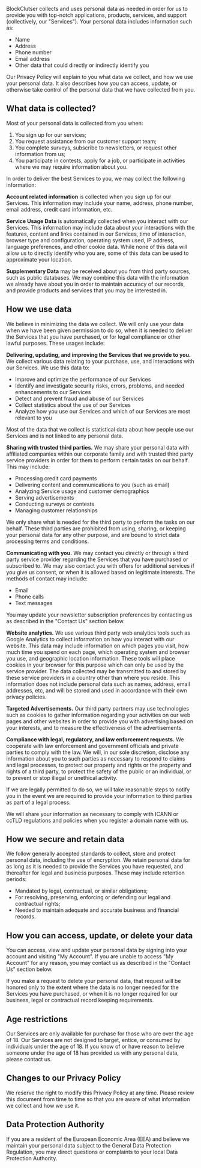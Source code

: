 ﻿BlockClutser collects and uses personal data as needed in order for us to provide you with top-notch applications, products, services, and support (collectively, our "Services"). Your personal data includes information such as:

- Name
- Address
- Phone number
- Email address
- Other data that could directly or indirectly identify you

Our Privacy Policy will explain to you what data we collect, and how we use your personal data. It also describes how you can access, update, or otherwise take control of the personal data that we have collected from you.

## What data is collected?

Most of your personal data is collected from you when:

1.  You sign up for our services;
2.  You request assistance from our customer support team;
3.  You complete surveys, subscribe to newsletters, or request other information from us;
4.  You participate in contests, apply for a job, or participate in activities where we may require information about you.

In order to deliver the best Services to you, we may collect the following information:
  
 **Account related information** is collected when you sign up for our Services. This information may include your name, address, phone number, email address, credit card information, etc.
  
 **Service Usage Data** is automatically collected when you interact with our Services. This information may include data about your interactions with the features, content and links contained in our Services, time of interaction, browser type and configuration, operating system used, IP address, language preferences, and other cookie data. While none of this data will allow us to directly identify who you are, some of this data can be used to approximate your location.
  
 **Supplementary Data** may be received about you from third party sources, such as public databases. We may combine this data with the information we already have about you in order to maintain accuracy of our records, and provide products and services that you may be interested in.

## How we use data

We believe in minimizing the data we collect. We will only use your data when we have been given permission to do so, when it is needed to deliver the Services that you have purchased, or for legal compliance or other lawful purposes. These usages include:

**Delivering, updating, and improving the Services that we provide to you.** We collect various data relating to your purchase, use, and interactions with our Services. We use this data to:

- Improve and optimize the performance of our Services
- Identify and investigate security risks, errors, problems, and needed enhancements to our Services
- Detect and prevent fraud and abuse of our Services
- Collect statistics about the use of our Services
- Analyze how you use our Services and which of our Services are most relevant to you

Most of the data that we collect is statistical data about how people use our Services and is not linked to any personal data.

**Sharing with trusted third parties.** We may share your personal data with affiliated companies within our corporate family and with trusted third party service providers in order for them to perform certain tasks on our behalf. This may include:

- Processing credit card payments
- Delivering content and communications to you (such as email)
- Analyzing Service usage and customer demographics
- Serving advertisements
- Conducting surveys or contests
- Managing customer relationships

We only share what is needed for the third party to perform the tasks on our behalf. These third parties are prohibited from using, sharing, or keeping your personal data for any other purpose, and are bound to strict data processing terms and conditions.

**Communicating with you.** We may contact you directly or through a third party service provider regarding the Services that you have purchased or subscribed to. We may also contact you with offers for additional services if you give us consent, or when it is allowed based on legitimate interests. The methods of contact may include:

- Email
- Phone calls
- Text messages

You may update your newsletter subscription preferences by contacting us as described in the "Contact Us" section below.

**Website analytics.** We use various third party web analytics tools such as Google Analytics to collect information on how you interact with our website. This data may include information on which pages you visit, how much time you spend on each page, which operating system and browser you use, and geographic location information. These tools will place cookies in your browser for this purpose which can only be used by the service provider. The data collected may be transmitted to and stored by these service providers in a country other than where you reside. This information does not include personal data such as names, address, email addresses, etc, and will be stored and used in accordance with their own privacy policies.

**Targeted Advertisements.** Our third party partners may use technologies such as cookies to gather information regarding your activities on our web pages and other websites in order to provide you with advertising based on your interests, and to measure the effectiveness of the advertisements.

**Compliance with legal, regulatory, and law enforcement requests.** We cooperate with law enforcement and government officials and private parties to comply with the law. We will, in our sole discretion, disclose any information about you to such parties as necessary to respond to claims and legal processes, to protect our property and rights or the property and rights of a third party, to protect the safety of the public or an individual, or to prevent or stop illegal or unethical activity.

If we are legally permitted to do so, we will take reasonable steps to notify you in the event we are required to provide your information to third parties as part of a legal process.

We will share your information as necessary to comply with ICANN or ccTLD regulations and policies when you register a domain name with us.

## How we secure and retain data

We follow generally accepted standards to collect, store and protect personal data, including the use of encryption. We retain personal data for as long as it is needed to provide the Services you have requested, and thereafter for legal and business purposes. These may include retention periods:

- Mandated by legal, contractual, or similar obligations;
- For resolving, preserving, enforcing or defending our legal and contractual rights;
- Needed to maintain adequate and accurate business and financial records.

## How you can access, update, or delete your data

You can access, view and update your personal data by signing into your account and visiting "My Account". If you are unable to access "My Account" for any reason, you may contact us as described in the "Contact Us" section below.

If you make a request to delete your personal data, that request will be honored only to the extent where the data is no longer needed for the Services you have purchased, or when it is no longer required for our business, legal or contractual record keeping requirements.

## Age restrictions

Our Services are only available for purchase for those who are over the age of 18. Our Services are not designed to target, entice, or consumed by individuals under the age of 18. If you know of or have reason to believe someone under the age of 18 has provided us with any personal data, please contact us.

## Changes to our Privacy Policy

We reserve the right to modify this Privacy Policy at any time. Please review this document from time to time so that you are aware of what information we collect and how we use it.

## Data Protection Authority

If you are a resident of the European Economic Area (EEA) and believe we maintain your personal data subject to the General Data Protection Regulation, you may direct questions or complaints to your local Data Protection Authority.
